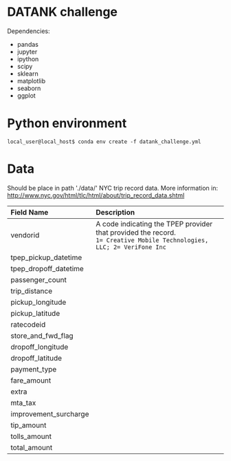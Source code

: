 # DATANK challenge

Dependencies:
- pandas
- jupyter
- ipython
- scipy
- sklearn
- matplotlib
- seaborn
- ggplot

# Python environment
```console
local_user@local_host$ conda env create -f datank_challenge.yml
```

# Data
Should be place in path './data/'
NYC trip record data. More information in:
http://www.nyc.gov/html/tlc/html/about/trip_record_data.shtml

| Field Name | Description |
| :---         | :---           |
| vendorid   | A code indicating the TPEP provider that provided the record.<br/> `1= Creative Mobile Technologies, LLC; 2= VeriFone Inc` |
| tpep_pickup_datetime   |       |
| tpep_dropoff_datetime   |       |
| passenger_count   |       |
| trip_distance   |       |
| pickup_longitude   |       |
| pickup_latitude   |       |
| ratecodeid   |       |
| store_and_fwd_flag   |       |
| dropoff_longitude   |       |
| dropoff_latitude   |       |
| payment_type   |       |
| fare_amount   |       |
| extra   |       |
| mta_tax   |       |
| improvement_surcharge   |       |
| tip_amount   |       |
| tolls_amount   |       |
| total_amount   |       |
